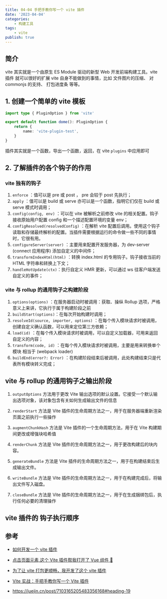 ```yaml
---
title: 04-04 手把手教你写一个 vite 插件
date: '2023-04-04'
categories:
    - 构建工具
tags:
    - vite
publish: true
---
```


## 简介

vite 其实就是一个由原生 ES Module 驱动的新型 Web 开发前端构建工具。vite 插件 就可以很好的扩展 vite 自身不能做到的事情，比如 文件图片的压缩、 对 commonjs 的支持、 打包进度条 等等。

## 1. 创建一个简单的 vite 模板

```ts
import type { PluginOption } from 'vite'

export default function dome(): PluginOption {
    return {
        name: 'vite-plugin-test',
    }
}
```

插件其实就是一个函数，导出一个函数，返回，在 vite `plugins` 中应用即可

## 2. 了解插件的各个钩子的作用

### vite 独有的钩子

1. `enforce` ：值可以是 pre 或 post ， pre 会较于 post 先执行；
2. `apply` ：值可以是 build 或 serve 亦可以是一个函数，指明它们仅在 build 或 serve 模式时调用；
3. `config(config, env)` ：可以在 vite 被解析之前修改 vite 的相关配置。钩子接收原始用户配置 config 和一个描述配置环境的变量 env；
4. `configResolved(resolvedConfig)` ：在解析 vite 配置后调用。使用这个钩子读取和存储最终解析的配置。当插件需要根据运行的命令做一些不同的事情时，它很有用。
5. `configureServer(server)` ：主要用来配置开发服务器，为 dev-server (connect 应用程序) 添加自定义的中间件；
6. `transformIndexHtml(html)` ：转换 index.html 的专用钩子。钩子接收当前的 HTML 字符串和转换上下文；
7. `handleHotUpdate(ctx)`：执行自定义 HMR 更新，可以通过 ws 往客户端发送自定义的事件；

### vite 与 rollup 的通用钩子之构建阶段

1. `options(options)` ：在服务器启动时被调用：获取、操纵 Rollup 选项，严格意义上来讲，它执行于属于构建阶段之前
2. `buildStart(options)`：在每次开始构建时调用；
3. `resolveId(source, importer, options)` ：在每个传入模块请求时被调用，创建自定义确认函数，可以用来定位第三方依赖；
4. `load(id)` ：在每个传入模块请求时被调用，可以自定义加载器，可用来返回自定义的内容；
5. `transform(code, id)` ：在每个传入模块请求时被调用，主要是用来转换单个模块 相当于 (webpack loader)
6. `buildEnd(error?: Error)` ：在构建阶段结束后被调用，此处构建结束只是代表所有模块转义完成；

## vite 与 rollup 的通用钩子之输出阶段

1. `outputOptions` 方法用于更改 Vite 输出选项的默认设置。它接受一个默认输出选项对象，该对象包含有关如何生成输出文件的信息

2. `renderStart` 方法是 Vite 插件的生命周期方法之一，用于在服务器端重新渲染页面之前执行一些操作
3. `augmentChunkHash` 方法是 Vite 插件的一个生命周期方法，用于在 Vite 构建期间更改或增强块哈希值
4. `renderChunk` 方法是 Vite 插件的生命周期方法之一，用于更改构建后的块内容。
5. `generateBundle` 方法是 Vite 插件的生命周期方法之一，用于在构建结束后生成输出文件。
6. `writeBundle` 方法是 Vite 插件的生命周期方法之一，用于在构建完成后，将输出文件写入磁盘。
7. `closeBundle` 方法是 Vite 插件的生命周期方法之一，用于在生成捆绑包后，执行任何必要的清理操作

## vite 插件的 钩子执行顺序

## 参考

-   <a target="_blank" href="https://www.cnblogs.com/ygunoil/p/15218106.html">如何开发一个 vite 插件</a>
-   <a target="_blank" href="https://segmentfault.com/a/1190000041578690">点击页面元素,这个 Vite 插件帮我打开了 Vue 组件 🚀</a>

-   <a target="_blank" href="https://juejin.cn/post/7110920974379253791">为了让 vite 打包更顺畅，我开发了这个 vite 插件</a>

-   <a target="_blank" href="https://juejin.cn/post/7075678169122439181">Vite 实战：手把手教你写一个 Vite 插件</a>

-   <a target="_blank" href="https://juejin.cn/post/7103165205483356168#heading-19">https://juejin.cn/post/7103165205483356168#heading-19</a>
